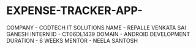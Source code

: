 # EXPENSE-TRACKER-APP-

COMPANY - CODTECH IT SOLUTIONS 
NAME - REPALLE VENKATA SAI GANESH 
INTERN ID - CT06DL1439
DOMAIN - ANDROID DEVELOPMENT 
DURATION - 6 WEEKS 
MENTOR - NEELA SANTOSH
